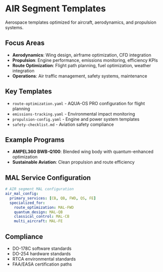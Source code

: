 # AIR Segment Templates

Aerospace templates optimized for aircraft, aerodynamics, and propulsion systems.

## Focus Areas

- **Aerodynamics**: Wing design, airframe optimization, CFD integration
- **Propulsion**: Engine performance, emissions monitoring, efficiency KPIs  
- **Route Optimization**: Flight path planning, fuel optimization, weather integration
- **Operations**: Air traffic management, safety systems, maintenance

## Key Templates

- `route-optimization.yaml` - AQUA-OS PRO configuration for flight planning
- `emissions-tracking.yaml` - Environmental impact monitoring
- `propulsion-config.yaml` - Engine and power system templates
- `safety-checklist.md` - Aviation safety compliance

## Example Programs

- **AMPEL360 BWB-Q100**: Blended wing body with quantum-enhanced optimization
- **Sustainable Aviation**: Clean propulsion and route efficiency

## MAL Service Configuration

```yaml
# AIR segment MAL configuration
air_mal_config:
  primary_services: [CB, QB, FWD, QS, FE]
  specialized_for:
    route_optimization: MAL-FWD
    quantum_design: MAL-QB  
    classical_control: MAL-CB
    multi_aircraft: MAL-FE
```

## Compliance

- DO-178C software standards
- DO-254 hardware standards  
- RTCA environmental standards
- FAA/EASA certification paths